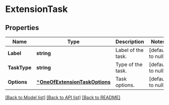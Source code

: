 # ExtensionTask

## Properties
Name | Type | Description | Notes
------------ | ------------- | ------------- | -------------
**Label** | **string** | Label of the task. | [default to null]
**TaskType** | **string** | Type of the task. | [default to null]
**Options** | [***OneOfExtensionTaskOptions**](OneOfExtensionTaskOptions.md) | Task options. | [default to null]

[[Back to Model list]](../README.md#documentation-for-models) [[Back to API list]](../README.md#documentation-for-api-endpoints) [[Back to README]](../README.md)

